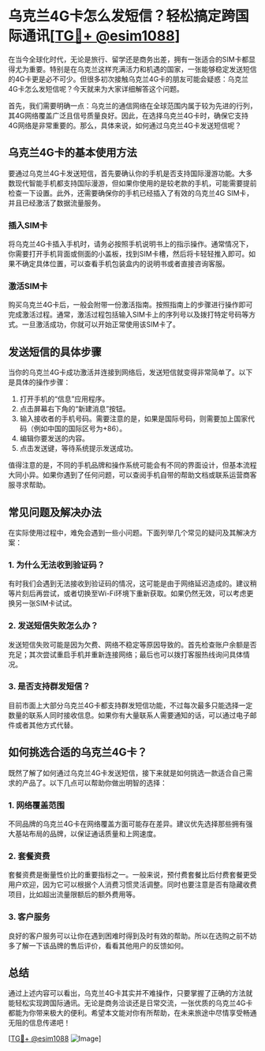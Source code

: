 # 乌克兰4G卡怎么发短信？轻松搞定跨国际通讯[[TG💪+ @esim1088](https://t.me/s/esim1088)]

在当今全球化时代，无论是旅行、留学还是商务出差，拥有一张适合的SIM卡都显得尤为重要。特别是在乌克兰这样充满活力和机遇的国家，一张能够稳定发送短信的4G卡更是必不可少。但很多初次接触乌克兰4G卡的朋友可能会疑惑：乌克兰4G卡怎么发短信呢？今天就来为大家详细解答这个问题。

首先，我们需要明确一点：乌克兰的通信网络在全球范围内属于较为先进的行列，其4G网络覆盖广泛且信号质量良好。因此，在选择乌克兰4G卡时，确保它支持4G网络是非常重要的。那么，具体来说，如何通过乌克兰4G卡发送短信呢？

## **乌克兰4G卡的基本使用方法**

要通过乌克兰4G卡发送短信，首先要确认你的手机是否支持国际漫游功能。大多数现代智能手机都支持国际漫游，但如果你使用的是较老款的手机，可能需要提前检查一下设置。此外，还需要确保你的手机已经插入了有效的乌克兰4G SIM卡，并且已经激活了数据流量服务。

### 插入SIM卡

将乌克兰4G卡插入手机时，请务必按照手机说明书上的指示操作。通常情况下，你需要打开手机背面或侧面的小盖板，找到SIM卡槽，然后将卡轻轻推入即可。如果不确定具体位置，可以查看手机包装盒内的说明书或者直接咨询客服。

### 激活SIM卡

购买乌克兰4G卡后，一般会附带一份激活指南。按照指南上的步骤进行操作即可完成激活过程。通常，激活过程包括输入SIM卡上的序列号以及拨打特定号码等方式。一旦激活成功，你就可以开始正常使用该SIM卡了。

## **发送短信的具体步骤**

当你的乌克兰4G卡成功激活并连接到网络后，发送短信就变得非常简单了。以下是具体的操作步骤：

1. 打开手机的“信息”应用程序。
2. 点击屏幕右下角的“新建消息”按钮。
3. 输入接收者的手机号码。需要注意的是，如果是国际号码，则需要加上国家代码（例如中国的国际区号为+86）。
4. 编辑你要发送的内容。
5. 点击发送键，等待系统提示发送成功。

值得注意的是，不同的手机品牌和操作系统可能会有不同的界面设计，但基本流程大同小异。如果你遇到了任何问题，可以查阅手机自带的帮助文档或联系运营商客服寻求帮助。

## **常见问题及解决办法**

在实际使用过程中，难免会遇到一些小问题。下面列举几个常见的疑问及其解决方案：

### 1. 为什么无法收到验证码？

有时我们会遇到无法接收到验证码的情况，这可能是由于网络延迟造成的。建议稍等片刻后再尝试，或者切换至Wi-Fi环境下重新获取。如果仍然无效，可以考虑更换另一张SIM卡试试。

### 2. 发送短信失败怎么办？

发送短信失败可能是因为欠费、网络不稳定等原因导致的。首先检查账户余额是否充足；其次尝试重启手机并重新连接网络；最后也可以拨打客服热线询问具体情况。

### 3. 是否支持群发短信？

目前市面上大部分乌克兰4G卡都支持群发短信功能，不过每次最多只能选择一定数量的联系人同时接收信息。如果你有大量联系人需要通知的话，可以通过电子邮件或者其他方式代替。

## **如何挑选合适的乌克兰4G卡？**

既然了解了如何通过乌克兰4G卡发送短信，接下来就是如何挑选一款适合自己需求的产品了。以下几点可以帮助你做出明智的选择：

### 1. 网络覆盖范围

不同品牌的乌克兰4G卡在网络覆盖方面可能存在差异。建议优先选择那些拥有强大基站布局的品牌，以保证通话质量和上网速度。

### 2. 套餐资费

套餐资费是衡量性价比的重要指标之一。一般来说，预付费套餐比后付费套餐更受用户欢迎，因为它可以根据个人消费习惯灵活调整。同时也要注意是否有隐藏收费项目，比如超出流量限额后的额外费用等。

### 3. 客户服务

良好的客户服务可以让你在遇到困难时得到及时有效的帮助。所以在选购之前不妨多了解一下该品牌的售后评价，看看其他用户的反馈如何。

## **总结**

通过上述内容可以看出，乌克兰4G卡其实并不难操作，只要掌握了正确的方法就能轻松实现跨国际通讯。无论是商务洽谈还是日常交流，一张优质的乌克兰4G卡都能为你带来极大的便利。希望本文能对你有所帮助，在未来旅途中尽情享受畅通无阻的信息传递吧！

[[TG💪+ @esim1088](https://t.me/s/esim1088) ![Image](https://i.postimg.cc/4NQfJmqS/Snipaste-2025-05-13-00-14-12.png)]
